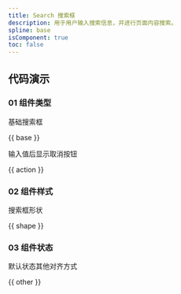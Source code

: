 ```yaml
---
title: Search 搜索框
description: 用于用户输入搜索信息，并进行页面内容搜索。
spline: base
isComponent: true
toc: false
---
```


## 代码演示

### 01 组件类型

基础搜索框

{{ base }}

输入值后显示取消按钮

{{ action }}

### 02 组件样式

搜索框形状

{{ shape }}

### 03 组件状态

默认状态其他对齐方式

{{ other }}
